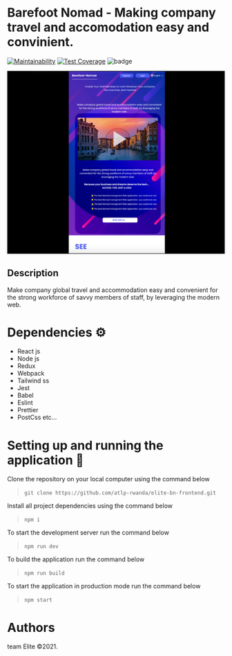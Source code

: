 # Barefoot Nomad - Making company travel and accomodation easy and convinient.

[![Maintainability](https://api.codeclimate.com/v1/badges/3c16f080732707287cb9/maintainability)](https://codeclimate.com/github/atlp-rwanda/elite-bn-frontend/maintainability)   [![Test Coverage](https://api.codeclimate.com/v1/badges/3c16f080732707287cb9/test_coverage)](https://codeclimate.com/github/atlp-rwanda/elite-bn-frontend/test_coverage) ![badge](https://action-badges.now.sh/atlp-rwanda/elite-bn-frontend?action=test)



![Design preview for the Barefoot Nomad web Platform](barefoot.png)

## Description

Make company global travel and accommodation easy and convenient for the strong workforce of savvy members of staff, by leveraging the modern web.

# Dependencies ⚙︎

- React js
- Node js
- Redux
- Webpack
- Tailwind ss
- Jest
- Babel
- Eslint
- Prettier
- PostCss etc...

# Setting up and running the application 🔧

Clone the repository on your local computer using the command below

> `git clone https://github.com/atlp-rwanda/elite-bn-frontend.git`

Install all project dependencies using the command below

> `npm i`

To start the development server run the command below

> `npm run dev`

To build the application run the command below

> `npm run build`

To start the application in production mode run the command below

> `npm start`


# Authors

team Elite &copy;2021.
